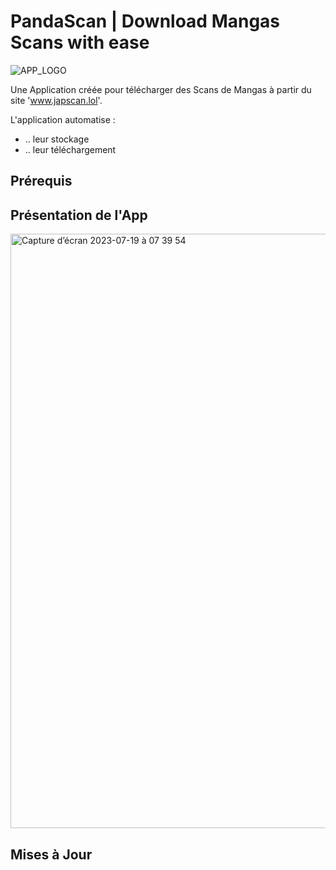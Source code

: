 # PandaScan | Download Mangas Scans with ease

![APP_LOGO](https://github.com/CAprogs/PandaScan/assets/104645407/37d0a0e8-0f19-4a9c-b2c3-34126dc71a21)

Une Application créée pour télécharger des Scans de Mangas à partir du site 'www.japscan.lol'.

L'application automatise :
- .. leur stockage 
- .. leur téléchargement

## Prérequis

## Présentation de l'App
<img width="951" alt="Capture d’écran 2023-07-19 à 07 39 54" src="https://github.com/CAprogs/PandaScan/assets/104645407/22cdf853-ed0c-4f24-baab-437214ff04fb">

## Mises à Jour
